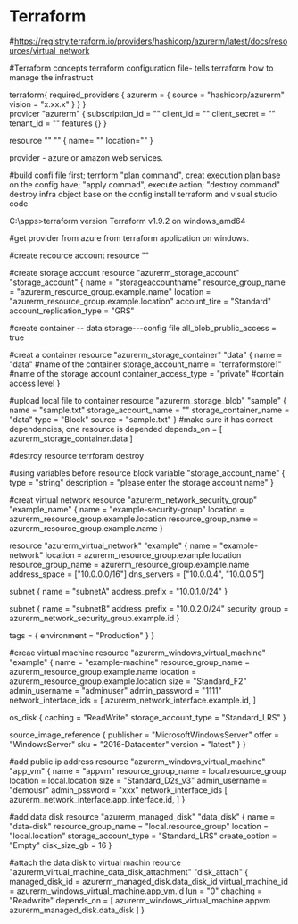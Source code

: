 # Terraform 
#https://registry.terraform.io/providers/hashicorp/azurerm/latest/docs/resources/virtual_network


#Terraform concepts  terraform configuration file- tells terraform how to manage the infrastruct  

terraform{
  required_providers {
    azurerm = {
      source = "hashicorp/azurerm"
      vision = "x.xx.x"
     } 
  } 
}  
provicer "azurerm" {
  subscription_id = ""
  client_id       = ""
  client_secret   = ""
  tenant_id       = ""
  features {}
}

resource "" "" {
  name= ""
  location=""
}


provider - azure or amazon web services.

#build confi file first; terrform "plan command", creat execution plan base on the config have; "apply commad", execute action; "destroy command" destroy infra object base on the config
install terraform and visual studio code 

C:\apps>terraform version
Terraform v1.9.2
on windows_amd64


#get provider from azure from terraform application on windows. 

#create recource account
resource ""


#create storage account
resource "azurerm_storage_account" "storage_account" {
  name                     = "storageaccountname"
  resource_group_name      = "azurerm_resource_group.example.name"
  location                 = "azurerm_resource_group.example.location"
  account_tire             = "Standard"
  account_replication_type = "GRS"

#create container -- data storage---config file
all_blob_prublic_access = true

#creat a container
resource "azurerm_storage_container" "data" {
  name                   = "data"                         #name of the container
  storage_account_name   = "terraformstore1"              #name of the storage account
  container_access_type  = "private"                      #contain access level
}

#upload local file to container
resource "azurerm_storage_blob" "sample" {
  name                   = "sample.txt"
  storage_account_name   = ""
  storage_container_name = "data"
  type                   = "Block"
  source                 = "sample.txt"
}
#make sure it has correct dependencies, one resource is depended
depends_on = [
  azurerm_storage_container.data
]

#destroy resource 
terrforam destroy

#using variables before resource block
variable "storage_account_name" {
  type = "string"
  description = "please enter the storage account name"
}

#creat virtual network
resource "azurerm_network_security_group" "example_name" {
  name                = "example-security-group"
  location            = azurerm_resource_group.example.location
  resource_group_name = azurerm_resource_group.example.name
}

resource "azurerm_virtual_network" "example" {
  name                = "example-network"
  location            = azurerm_resource_group.example.location
  resource_group_name = azurerm_resource_group.example.name
  address_space       = ["10.0.0.0/16"]
  dns_servers         = ["10.0.0.4", "10.0.0.5"]

  subnet {
    name           = "subnetA"
    address_prefix = "10.0.1.0/24"
  }

  subnet {
    name           = "subnetB"
    address_prefix = "10.0.2.0/24"
    security_group = azurerm_network_security_group.example.id
  }

  tags = {
    environment = "Production"
  }
}

#creae virtual machine
resource "azurerm_windows_virtual_machine" "example" {
  name                = "example-machine"
  resource_group_name = azurerm_resource_group.example.name
  location            = azurerm_resource_group.example.location
  size                = "Standard_F2"
  admin_username      = "adminuser"
  admin_password      = "1111"
  network_interface_ids = [
    azurerm_network_interface.example.id,
  ]

  os_disk {
    caching              = "ReadWrite"
    storage_account_type = "Standard_LRS"
  }

  source_image_reference {
    publisher = "MicrosoftWindowsServer"
    offer     = "WindowsServer"
    sku       = "2016-Datacenter"
    version   = "latest"
  }
}

#add public ip address
resource "azurerm_windows_virtual_machine" "app_vm" {
  name                     = "appvm"
  resource_group_name      = local.resource_group
  location                 = local.location
  size                     = "Standard_D2s_v3"
  admin_username           = "demousr"
  admin_pssword            = "xxx"
  network_interface_ids [
    azurerm_network_interface.app_interface.id,
  ]
}

#add data disk
resource "azurerm_managed_disk" "data_disk" {
  name                     = "data-disk"
  resource_group_name      = "local.resource_group"
  location                 = "local.location"
  storage_account_type     = "Standard_LRS"
  create_option            = "Empty"
  disk_size_gb             = 16
}

#attach the data disk to virtual machin
reource "azurerm_virtual_machine_data_disk_attachment" "disk_attach" {
  managed_disk_id         = azurerm_managed_disk.data_disk_id
  virtual_machine_id      = azurerm_windows_virtual_machine.app_vm.id
  lun                     = "0"
  chaching                = "Readwrite"
  depends_on = [
    azurerm_windows_virtual_machine.appvm
    azurerm_managed_disk.data_disk
  ]
}

  

